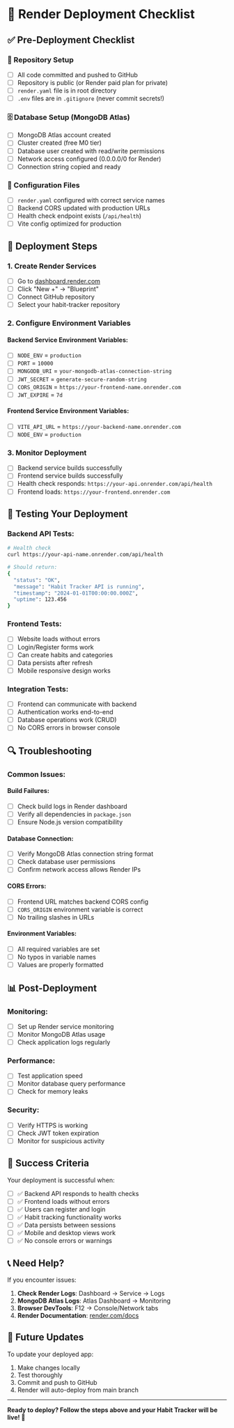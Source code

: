 # 🚀 Render Deployment Checklist

## ✅ Pre-Deployment Checklist

### 📁 Repository Setup
- [ ] All code committed and pushed to GitHub
- [ ] Repository is public (or Render paid plan for private)
- [ ] `render.yaml` file is in root directory
- [ ] `.env` files are in `.gitignore` (never commit secrets!)

### 🗄️ Database Setup (MongoDB Atlas)
- [ ] MongoDB Atlas account created
- [ ] Cluster created (free M0 tier)
- [ ] Database user created with read/write permissions
- [ ] Network access configured (0.0.0.0/0 for Render)
- [ ] Connection string copied and ready

### 🔧 Configuration Files
- [ ] `render.yaml` configured with correct service names
- [ ] Backend CORS updated with production URLs
- [ ] Health check endpoint exists (`/api/health`)
- [ ] Vite config optimized for production

## 🚀 Deployment Steps

### 1. Create Render Services
- [ ] Go to [dashboard.render.com](https://dashboard.render.com)
- [ ] Click "New +" → "Blueprint"
- [ ] Connect GitHub repository
- [ ] Select your habit-tracker repository

### 2. Configure Environment Variables

#### Backend Service Environment Variables:
- [ ] `NODE_ENV` = `production`
- [ ] `PORT` = `10000`
- [ ] `MONGODB_URI` = `your-mongodb-atlas-connection-string`
- [ ] `JWT_SECRET` = `generate-secure-random-string`
- [ ] `CORS_ORIGIN` = `https://your-frontend-name.onrender.com`
- [ ] `JWT_EXPIRE` = `7d`

#### Frontend Service Environment Variables:
- [ ] `VITE_API_URL` = `https://your-backend-name.onrender.com`
- [ ] `NODE_ENV` = `production`

### 3. Monitor Deployment
- [ ] Backend service builds successfully
- [ ] Frontend service builds successfully
- [ ] Health check responds: `https://your-api.onrender.com/api/health`
- [ ] Frontend loads: `https://your-frontend.onrender.com`

## 🧪 Testing Your Deployment

### Backend API Tests:
```bash
# Health check
curl https://your-api-name.onrender.com/api/health

# Should return:
{
  "status": "OK",
  "message": "Habit Tracker API is running",
  "timestamp": "2024-01-01T00:00:00.000Z",
  "uptime": 123.456
}
```

### Frontend Tests:
- [ ] Website loads without errors
- [ ] Login/Register forms work
- [ ] Can create habits and categories
- [ ] Data persists after refresh
- [ ] Mobile responsive design works

### Integration Tests:
- [ ] Frontend can communicate with backend
- [ ] Authentication works end-to-end
- [ ] Database operations work (CRUD)
- [ ] No CORS errors in browser console

## 🔍 Troubleshooting

### Common Issues:

#### Build Failures:
- [ ] Check build logs in Render dashboard
- [ ] Verify all dependencies in `package.json`
- [ ] Ensure Node.js version compatibility

#### Database Connection:
- [ ] Verify MongoDB Atlas connection string format
- [ ] Check database user permissions
- [ ] Confirm network access allows Render IPs

#### CORS Errors:
- [ ] Frontend URL matches backend CORS config
- [ ] `CORS_ORIGIN` environment variable is correct
- [ ] No trailing slashes in URLs

#### Environment Variables:
- [ ] All required variables are set
- [ ] No typos in variable names
- [ ] Values are properly formatted

## 📊 Post-Deployment

### Monitoring:
- [ ] Set up Render service monitoring
- [ ] Monitor MongoDB Atlas usage
- [ ] Check application logs regularly

### Performance:
- [ ] Test application speed
- [ ] Monitor database query performance
- [ ] Check for memory leaks

### Security:
- [ ] Verify HTTPS is working
- [ ] Check JWT token expiration
- [ ] Monitor for suspicious activity

## 🎉 Success Criteria

Your deployment is successful when:
- [ ] ✅ Backend API responds to health checks
- [ ] ✅ Frontend loads without errors
- [ ] ✅ Users can register and login
- [ ] ✅ Habit tracking functionality works
- [ ] ✅ Data persists between sessions
- [ ] ✅ Mobile and desktop views work
- [ ] ✅ No console errors or warnings

## 📞 Need Help?

If you encounter issues:
1. **Check Render Logs**: Dashboard → Service → Logs
2. **MongoDB Atlas Logs**: Atlas Dashboard → Monitoring
3. **Browser DevTools**: F12 → Console/Network tabs
4. **Render Documentation**: [render.com/docs](https://render.com/docs)

## 🔄 Future Updates

To update your deployed app:
1. Make changes locally
2. Test thoroughly
3. Commit and push to GitHub
4. Render will auto-deploy from main branch

---

**Ready to deploy? Follow the steps above and your Habit Tracker will be live! 🚀**
